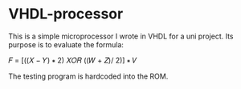 # VHDL-processor

This is a simple microprocessor I wrote in VHDL for a uni project. Its purpose is to evaluate the formula:

𝐹 = [((𝑋 − 𝑌) ∗ 2) 𝑋𝑂𝑅 ((𝑊 + 𝑍)/ 2)] ∗ 𝑉

The testing program is hardcoded into the ROM.
